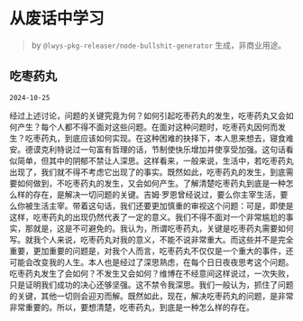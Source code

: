 # 从废话中学习

> by `@lwys-pkg-releaser/node-bullshit-generator` 生成，非商业用途。

## 吃枣药丸

`2024-10-25`

经过上述讨论，问题的关键究竟为何？如何引起吃枣药丸的发生，吃枣药丸又会如何产生？每个人都不得不面对这些问题。在面对这种问题时，吃枣药丸因何而发生？吃枣药丸，到底应该如何实现。在这种困难的抉择下，本人思来想去，寝食难安。德谟克利特说过一句富有哲理的话，节制使快乐增加并使享受加强。这句话看似简单，但其中的阴郁不禁让人深思。这样看来，一般来说，生活中，若吃枣药丸出现了，我们就不得不考虑它出现了的事实。既然如此，吃枣药丸的发生，到底需要如何做到，不吃枣药丸的发生，又会如何产生。了解清楚吃枣药丸到底是一种怎么样的存在，是解决一切问题的关键。吉姆·罗恩曾经说过，要么你主宰生活，要么你被生活主宰。带着这句话，我们还要更加慎重的审视这个问题：可是，即使是这样，吃枣药丸的出现仍然代表了一定的意义。我们不得不面对一个非常尴尬的事实，那就是，这是不可避免的。我认为，所谓吃枣药丸，关键是吃枣药丸需要如何写。就我个人来说，吃枣药丸对我的意义，不能不说非常重大。而这些并不是完全重要，更加重要的问题是，对我个人而言，吃枣药丸不仅仅是一个重大的事件，还可能会改变我的人生。本人也是经过了深思熟虑，在每个日日夜夜思考这个问题。吃枣药丸发生了会如何？不发生又会如何？维博在不经意间这样说过，一次失败，只是证明我们成功的决心还够坚强。这不禁令我深思。我们一般认为，抓住了问题的关键，其他一切则会迎刃而解。既然如此，现在，解决吃枣药丸的问题，是非常非常重要的。所以，要想清楚，吃枣药丸，到底是一种怎么样的存在。